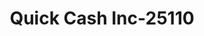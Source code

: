 ---
f_zip-code: 64055
f_state-code: MO
title: Quick Cash Inc-25110
f_phone: 816-737-1818
f_city-only: Independence
f_address: 12008 E Us Highway 40 Independence
f_location-unique-id: '25110'
slug: quick-cash-inc-25110
updated-on: '2024-05-30T13:46:58.046Z'
created-on: '2024-05-30T13:36:59.803Z'
published-on: '2024-05-30T13:54:32.469Z'
f_city-state: cms/city/independence-mo.md
f_company: cms/company/quick-cash-inc.md
f_state: cms/state/missouri.md
layout: '[payday-loan].html'
tags: payday-loan
---